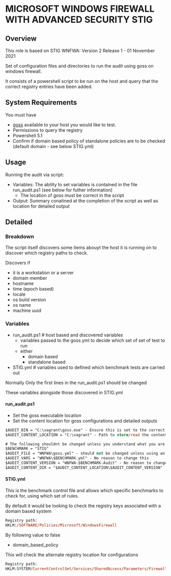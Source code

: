 # MICROSOFT WINDOWS FIREWALL WITH ADVANCED SECURITY STIG

## Overview

This role is based on STIG WNFWA: Version 2 Release 1  - 01 November 2021

Set of configuration files and directories to run the audit using goss on windows firewall.

It consists of a powershell script to be run on the host and query that the correct registry entries have been added.

## System Requirements

You must have

- [goss](https://github.com/aelsabbahy/goss/) available to your host you would like to test.
- Permissions to query the registry
- Powershell 5.1
- Confirm if domain based policy of standalone policies are to be checked (default domain - see below STIG.yml)

## Usage

Running the audit via script:

- Variables: The ability to set variables is contained in the file run_audit.ps1 (see below for futher information)
  - The location of goss must be correct in the script
- Output: Summary conatined at the completion of the script as well as location for detailed output

## Detailed

### Breakdown

The script itself discovers some items abouyt the host it is running on to discover which registry paths to check.

Discovers if

- it is a workstation or a server
- domain member
- hostname
- time (epoch based)
- locale
- os build version
- os name
- machine uuid

### Variables

- run_audit.ps1 # host based and discovered variables
  - variables passed to the goss.yml to decide which set of set of test to run
  - either
    - domain based
    - standalone based
- STIG.yml # variables used to defined which benchmark tests are carried out

Normally Only the first lines in the run_audit.ps1 should be changed

These variables alongside those discovered in STIG.yml

#### run_audit.ps1

- Set the goss executable location
- Set the content location for goss configurations and detailed outputs

```ps
$AUDIT_BIN = "C:\vagrant\goss.exe" - Ensure this is set to the correct location
$AUDIT_CONTENT_LOCATION = "C:\vagrant" - Path to store/read the content

# The following shouldnt be changed unless you understand what you are changing.
$BENCHMARK = "STIG"
$AUDIT_FILE = "WNFWA\goss.yml" - should not be changed unless using an alterative variables file
$AUDIT_VARS = "WNFWA\$BENCHMARK.yml" - No reason to change this
$AUDIT_CONTENT_VERSION = "WNFWA-$BENCHMARK-Audit" - No reason to change this
$AUDIT_CONTENT_DIR = "$AUDIT_CONTENT_LOCATION\$AUDIT_CONTENT_VERSION" 
```

#### STIG.yml

This is the benchmark control file and allows which specific benchmarks to check for, using which set of rules.

By default it would be looking to check the registry keys associated with a domain based system

```ps
Registry path:
HKLM:/SOFTWARE/Policies/Microsoft/WindowsFirewall
```

By following value to false

- domain_based_policy

This will check the alternate registry location for configurations

```ps
Registry path:
HKLM:SYSTEM/CurrentControlSet/Services/SharedAccess/Parameters/FirewallPolicy
```
